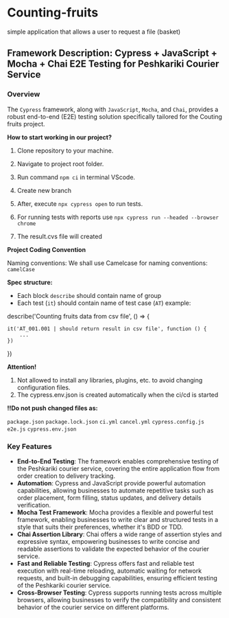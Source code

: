# Counting-fruits
simple application that allows a user to request a file (basket)
## Framework Description: Cypress + JavaScript + Mocha + Chai E2E Testing for Peshkariki Courier Service

### Overview
The `Cypress` framework, along with `JavaScript`, `Mocha`, and `Chai`, provides a robust end-to-end (E2E) testing solution specifically tailored for the Couting fruits project. 

**How to start working in our project?**

1. Clone repository to your machine.

2. Navigate to project root folder.

3. Run command ```npm ci``` in terminal VScode.
   
4. Create new branch

5. After, execute ```npx cypress open```  to run tests.
   
6. For running tests with reports use ```npx cypress run --headed --browser chrome```
   
8. The result.cvs file will created

**Project Coding Convention**

Naming conventions:
We shall use Camelcase for naming conventions: ```camelCase```

**Spec structure:**

- Each block ```describe``` should contain name of group
- Each test (```it```) should contain name of test case (```AT```) 
example:

describe('Counting fruits data from csv file', () => {

    it('AT_001.001 | should return result in csv file', function () {
        ...
    })
})

**Attention!**

1. Not allowed to install any libraries, plugins, etc. to avoid changing configuration files.
2. The cypress.env.json is created automatically when the ci/cd is started

**!!Do not push changed files as:**

```package.json```
```package.lock.json```
```ci.yml```
```cancel.yml```
```cypress.config.js```
```e2e.js```
```cypress.env.json```

### Key Features
- **End-to-End Testing**: The framework enables comprehensive testing of the Peshkariki courier service, covering the entire application flow from order creation to delivery tracking.
- **Automation**: Cypress and JavaScript provide powerful automation capabilities, allowing businesses to automate repetitive tasks such as order placement, form filling, status updates, and delivery details verification.
- **Mocha Test Framework**: Mocha provides a flexible and powerful test framework, enabling businesses to write clear and structured tests in a style that suits their preferences, whether it's BDD or TDD.
- **Chai Assertion Library**: Chai offers a wide range of assertion styles and expressive syntax, empowering businesses to write concise and readable assertions to validate the expected behavior of the courier service.
- **Fast and Reliable Testing**: Cypress offers fast and reliable test execution with real-time reloading, automatic waiting for network requests, and built-in debugging capabilities, ensuring efficient testing of the Peshkariki courier service.
- **Cross-Browser Testing**: Cypress supports running tests across multiple browsers, allowing businesses to verify the compatibility and consistent behavior of the courier service on different platforms.


